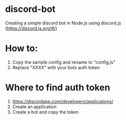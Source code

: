 # discord-bot
Creating a simple discord bot in Node.js using discord.js (https://discord.js.org/#/)

# How to:
1. Copy the sample config and rename to "config.js"
2. Replace "XXXX" with your bots auth token

# Where to find auth token
1. https://discordapp.com/developers/applications/
2. Create an application
3. Create a bot and copy the token
